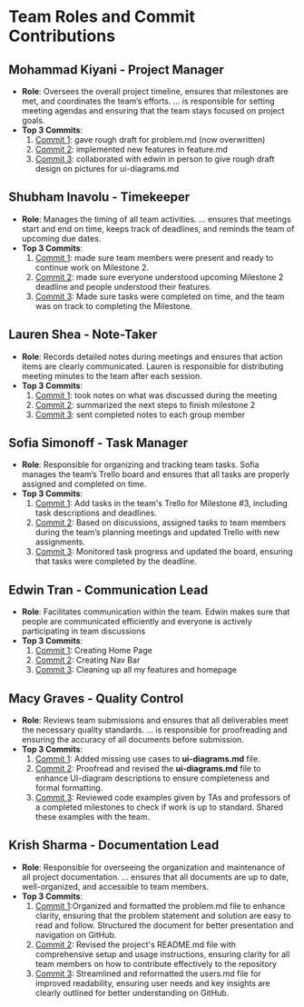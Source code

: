 # Team Roles and Commit Contributions

## Mohammad Kiyani - Project Manager
- **Role**: Oversees the overall project timeline, ensures that milestones are met, and coordinates the team’s efforts. ... is responsible for setting meeting agendas and ensuring that the team stays focused on project goals.
- **Top 3 Commits**:
  1. [Commit 1](https://github.com/edwintran235/326-team9/tree/milestone2/problem.md_update): gave rough draft for problem.md (now overwritten) 
  2. [Commit 2](https://github.com/edwintran235/326-team9/tree/milestone2/features.md/update/shahab): implemented new features in feature.md
  3. [Commit 3](https://github.com/edwintran235/326-team9/blob/main/team/m2/ui-diagrams.md): collaborated with edwin in person to give rough draft design on pictures for ui-diagrams.md

## Shubham Inavolu - Timekeeper
- **Role**: Manages the timing of all team activities. ... ensures that meetings start and end on time, keeps track of deadlines, and reminds the team of upcoming due dates.
- **Top 3 Commits**:
  1. [Commit 1](https://github.com/edwintran235/326-team9/commit/00b89d6c627e3a1a80d0e41bde2a98fd374af32a): made sure team members were present and ready to continue work on Milestone 2. 
  2. [Commit 2](https://github.com/edwintran235/326-team9/commit/c6dc2b8e81d9b5dfd2b0d693aabcfd43a823c801): made sure everyone understood upcoming Milestone 2 deadline and people understood their features.
  3. [Commit 3](https://github.com/edwintran235/326-team9/commit/fdfe5bcfa1307990a50ed373f3b45d9004d27dc9): Made sure tasks were completed on time, and the team was on track to completing the Milestone.
 
## Lauren Shea - Note-Taker
- **Role**: Records detailed notes during meetings and ensures that action items are clearly communicated. Lauren is responsible for distributing meeting minutes to the team after each session.
- **Top 3 Commits**:
  1. [Commit 1](https://github.com/edwintran235/326-team9/commit/655392a84eb029096f6f03a952994db17aa84a25): took notes on what was discussed during the meeting
  2. [Commit 2](https://github.com/edwintran235/326-team9/commit/d806d8da093c4c8c69a8479fd391ebc6c886ab03): summarized the next steps to finish milestone 2
  3. [Commit 3](https://github.com/edwintran235/326-team9/commit/8efdce63fe734451aa5cc0394be1f419689d36de): sent completed notes to each group member
 
## Sofia Simonoff - Task Manager
- **Role**: Responsible for organizing and tracking team tasks. Sofia manages the team’s Trello board and ensures that all tasks are properly assigned and completed on time.
- **Top 3 Commits**:
  1. [Commit 1](https://github.com/edwintran235/326-team9/commit/19698325815b058826e0191c7c3e01bcc61a6f4f): Add tasks in the team's Trello for Milestone #3, including task descriptions and deadlines.
  2. [Commit 2](https://github.com/edwintran235/326-team9/commit/5dcb2a314b7a20fdbf800e1e1a4c665313e47c17): Based on discussions, assigned tasks to team members during the team’s planning meetings and updated Trello with new assignments.
  3. [Commit 3](https://github.com/edwintran235/326-team9/commit/1cd84be2980f3cfac5f95657b4d1fb5d0817261a): Monitored task progress and updated the board, ensuring that tasks were completed by the deadline.
 
## Edwin Tran - Communication Lead
- **Role**: Facilitates communication within the team. Edwin makes sure that people are communicated efficiently and everyone is actively participating 
in team discussions
- **Top 3 Commits**:
  1. [Commit 1](https://github.com/edwintran235/326-team9/commit/c99f6918f89ad468e9c5654596f489142044a8ab): Creating Home Page
  2. [Commit 2](https://github.com/edwintran235/326-team9/commit/624ddbc0709579565ac3d48d18af88e15e0a310e): Creating Nav Bar
  3. [Commit 3](https://github.com/edwintran235/326-team9/commit/230be5472bfc6d4a6c591d2dfdb7ae43052dbdd7): Cleaning up all my features and homepage

## Macy Graves - Quality Control
- **Role**: Reviews team submissions and ensures that all deliverables meet the necessary quality standards. ... is responsible for proofreading and ensuring the accuracy of all documents before submission.
- **Top 3 Commits**:
  1. [Commit 1](https://github.com/edwintran235/326-team9/commit/b53a0bb0509b3f44edfe744892784dfcc50b9073): Added missing use cases to **ui-diagrams.md** file.
  2. [Commit 2](https://github.com/edwintran235/326-team9/commit/b95ac80dfd5ffd18785e55e27574ab46ca96c838): Proofread and revised the **ui-diagrams.md** file to enhance UI-diagram descriptions to ensure completeness and formal formatting.
  3. [Commit 3](): Reviewed code examples given by TAs and professors of a completed milestones to check if work is up to standard. Shared these examples with the team.

## Krish Sharma - Documentation Lead
- **Role**: Responsible for overseeing the organization and maintenance of all project documentation. ... ensures that all documents are up to date, well-organized, and accessible to team members.
- **Top 3 Commits**:
  1. [Commit 1](https://github.com/edwintran235/326-team9/commit/975515d9f21d0857c8776ed59a65bcac8942a3fd):Organized and formatted the problem.md file to enhance clarity, ensuring that the problem statement and solution are easy to read and follow. Structured the document for better presentation and navigation on GitHub.
  2. [Commit 2](https://github.com/edwintran235/326-team9/commit/975515d9f21d0857c8776ed59a65bcac8942a3fd): Revised the project's README.md file with comprehensive setup and usage instructions, ensuring clarity for all team members on how to contribute effectively to the repository
  3. [Commit 3](https://github.com/edwintran235/326-team9/commit/66842cd58bec32d6af03e969f3605358cb9e7909): Streamlined and reformatted the users.md file for improved readability, ensuring user needs and key insights are clearly outlined for better understanding on GitHub.
